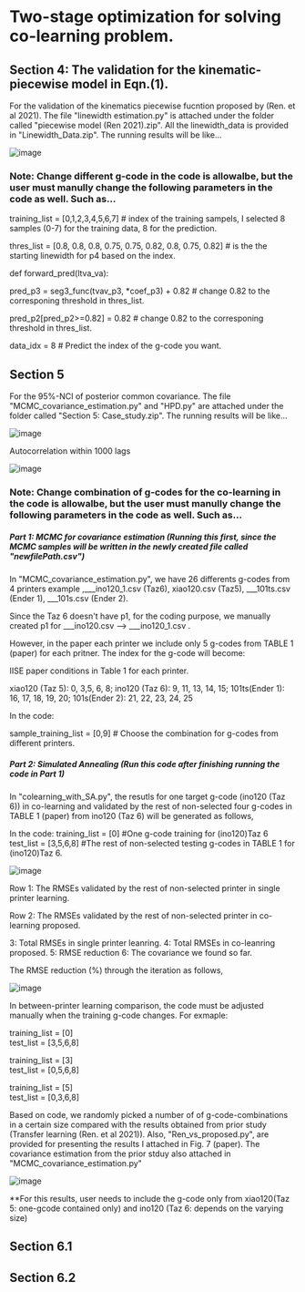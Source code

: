 # Two-stage optimization for solving co-learning problem. #

## Section 4: The validation for the kinematic-piecewise model in Eqn.(1). 

For the validation of the kinematics piecewise fucntion proposed by (Ren. et al 2021). The file "linewidth estimation.py" is attached under the folder called "piecewise model (Ren 2021).zip". All the linewidth_data is provided in "Linewidth_Data.zip". The running results will be like...

![image](https://user-images.githubusercontent.com/105607708/168645847-e6ca692e-465c-4e8e-8e44-9c8cf2c755d9.png)

### Note: Change different g-code in the code is allowalbe, but the user must manully change the following parameters in the code as well. Such as...

training_list = [0,1,2,3,4,5,6,7] # index of the training sampels, I selected 8 samples (0-7) for the training data, 8 for the prediction.

thres_list =  [0.8, 0.8, 0.8, 0.75, 0.75, 0.82, 0.8, 0.75, 0.82] # is the the starting linewidth for p4 based on the index.

def forward_pred(ltva_va):

  pred_p3 = seg3_func(tvav_p3, *coef_p3) + 0.82 # change 0.82 to the corresponing threshold in thres_list.

  pred_p2[pred_p2>=0.82] = 0.82 # change 0.82 to the corresponing threshold in thres_list.

  data_idx = 8 # Predict the index of the g-code you want.
  
## Section 5 ##
For the 95%-NCI of posterior common covariance. The file "MCMC_covariance_estimation.py" and "HPD.py" are attached under the folder called "Section 5: Case_study.zip". The running results will be like...

![image](https://user-images.githubusercontent.com/105607708/168651711-422e97e7-2b02-4bb1-b140-4a34766af7c1.png)

Autocorrelation within 1000 lags

![image](https://user-images.githubusercontent.com/105607708/168652316-208be8b1-d52b-4e34-abc9-ed5a04c19ab7.png)


### Note: Change combination of g-codes for the co-learning in the code is allowalbe, but the user must manully change the following parameters in the code as well. Such as...

##### Part 1: MCMC for covariance estimation (Running this first, since the MCMC samples will be written in the newly created file called "newfilePath.csv") #####
In "MCMC_covariance_estimation.py", we have 26 differents g-codes from 4 printers example ,___ino120_1.csv (Taz6), xiao120.csv (Taz5), ___101ts.csv (Ender 1), ___101s.csv (Ender 2).

Since the Taz 6 doesn't have p1, for the coding purpose, we manually created p1 for ___ino120.csv --> ___ino120_1.csv .

However, in the paper each printer we include only 5 g-codes from TABLE 1 (paper) for each pritner. The index for the g-code will become:

IISE paper conditions in Table 1 for each printer.

xiao120 (Taz 5): 0, 3,5, 6, 8;  ino120 (Taz 6): 9, 11, 13, 14, 15; 101ts(Ender 1): 16, 17, 18, 19, 20; 101s(Ender 2): 21, 22, 23, 24, 25

In the code:

sample_training_list = [0,9] # Choose the combination for g-codes from different printers. 

##### Part 2: Simulated Annealing (Run this code after finishing running the code in Part 1) #####

In "colearning_with_SA.py", the resutls for one target g-code (ino120 (Taz 6)) in co-learning and validated by the rest of non-selected four g-codes in TABLE 1 (paper) from ino120 (Taz 6) will be generated as follows,

In the code:
training_list = [0] #One g-code training for (ino120)Taz 6        
test_list = [3,5,6,8] #The rest of non-selected testing g-codes in TABLE 1 for (ino120)Taz 6.  

![image](https://user-images.githubusercontent.com/105607708/168660075-e533aa74-505f-43fc-9286-53fc57aab438.png)

Row 1: The RMSEs validated by the rest of non-selected printer in single printer learning. 

Row 2: The RMSEs validated by the rest of non-selected printer in co-learning proposed. 

3: Total RMSEs in single printer leanring. 4: Total RMSEs in co-leanring proposed. 5: RMSE reduction 6: The covariance we found so far. 

The RMSE reduction (%) through the iteration as follows,

![image](https://user-images.githubusercontent.com/105607708/168660127-590b60fb-6da4-43af-9600-f6105e225517.png)


In between-printer learning comparison, the code must be adjusted manually when the training g-code changes. For exmaple:

training_list = [0]       
test_list = [3,5,6,8] 

training_list = [3]       
test_list = [0,5,6,8] 

training_list = [5]       
test_list = [0,3,6,8] 

Based on code, we randomly picked a number of of g-code-combinations in a certain size compared with the results obtained from prior study (Transfer learning (Ren. et al 2021)). Also, "Ren_vs_proposed.py", are provided for presenting the results I attached in Fig. 7 (paper). The covariance estimation from the prior stduy also attached in "MCMC_covariance_estimation.py"

![image](https://user-images.githubusercontent.com/105607708/168661481-34143a3a-3541-4d40-9546-8c632ad5a30c.png)

**For this results, user needs to include the g-code only from xiao120(Taz 5: one-gcode contained only) and ino120 (Taz 6: depends on the varying size) 


## Section 6.1 ##

## Section 6.2 ##

